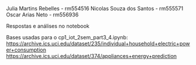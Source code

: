 Julia Martins Rebelles - rm554516
Nicolas Souza dos Santos - rm555571
Oscar Arias Neto - rm556936

Respostas e análises no notebook

Bases usadas para o cp1_iot_2sem_part3_4.ipynb: 
https://archive.ics.uci.edu/dataset/235/individual+household+electric+power+consumption
https://archive.ics.uci.edu/dataset/374/appliances+energy+prediction
